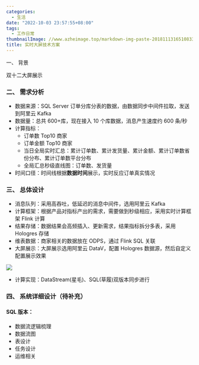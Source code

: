 ```yaml
---
categories:
  - 生活
date: "2022-10-03 23:57:55+08:00"
tags:
  - 工作日常
thumbnailImage: //www.azheimage.top/markdown-img-paste-2018111316510833.png
title: 实时大屏技术方案
---
```


一、 背景

双十二大屏展示

<!--more-->

### 二、 需求分析

- 数据来源：SQL Server 订单分库分表的数据，由数据同步中间件拉取，发送到阿里云 Kafka
- 数据量：总共 600+库，现在接入 10 个库数据，消息产生速度约 600 条/秒
- 计算指标：
  - 订单数 Top10 商家
  - 订单金额 Top10 商家
  - 当日全局实时汇总：累计订单数、累计发货量、累计金额、累计订单数省份分布、累计订单数平台分布
  - 全局汇总秒级直线图：订单数、发货量
- 时间口径：时间线根据**数据时间**展示，实时反应订单真实情况

### 三、 总体设计

- 消息队列：采用高吞吐，低延迟的消息中间件，选用阿里云 Kafka
- 计算框架：根据产品对指标产出的需求，需要做到秒级相应，采用实时计算框架 Flink 计算
- 结果存储：数据结果会高频插入、更新需求，结果指标拆分多表，采用 Hologres 存储
- 维表数据：商家相关的数据放在 ODPS，通过 Flink SQL 关联
- 大屏展示：大屏展示选用阿里云 DataV，配置 Hologres 数据源，然后自定义配置展示效果

![](https://www.azheimage.top/markdown-img-paste-20211111153706774.png)

- 计算实现：DataStream(星毛)、SQL(草履)双版本同步进行

### 四、 系统详细设计（待补充）

#### SQL 版本：

- 数据流逻辑梳理
- 数据流图
- 表设计
- 任务设计
- 运维相关
